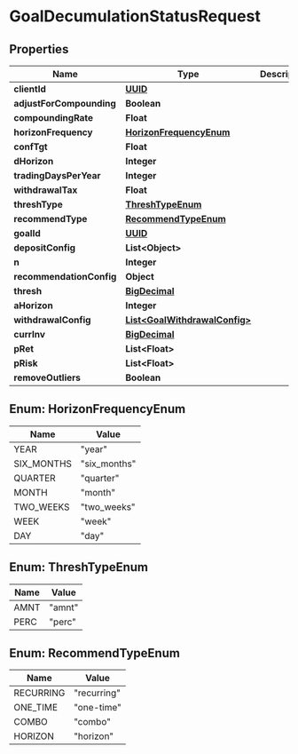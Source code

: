
# GoalDecumulationStatusRequest

## Properties
Name | Type | Description | Notes
------------ | ------------- | ------------- | -------------
**clientId** | [**UUID**](UUID.md) |  |  [optional]
**adjustForCompounding** | **Boolean** |  |  [optional]
**compoundingRate** | **Float** |  |  [optional]
**horizonFrequency** | [**HorizonFrequencyEnum**](#HorizonFrequencyEnum) |  |  [optional]
**confTgt** | **Float** |  |  [optional]
**dHorizon** | **Integer** |  |  [optional]
**tradingDaysPerYear** | **Integer** |  |  [optional]
**withdrawalTax** | **Float** |  |  [optional]
**threshType** | [**ThreshTypeEnum**](#ThreshTypeEnum) |  |  [optional]
**recommendType** | [**RecommendTypeEnum**](#RecommendTypeEnum) |  |  [optional]
**goalId** | [**UUID**](UUID.md) |  |  [optional]
**depositConfig** | **List&lt;Object&gt;** |  |  [optional]
**n** | **Integer** |  |  [optional]
**recommendationConfig** | **Object** |  |  [optional]
**thresh** | [**BigDecimal**](BigDecimal.md) |  |  [optional]
**aHorizon** | **Integer** |  |  [optional]
**withdrawalConfig** | [**List&lt;GoalWithdrawalConfig&gt;**](GoalWithdrawalConfig.md) |  |  [optional]
**currInv** | [**BigDecimal**](BigDecimal.md) |  |  [optional]
**pRet** | **List&lt;Float&gt;** |  | 
**pRisk** | **List&lt;Float&gt;** |  | 
**removeOutliers** | **Boolean** |  |  [optional]


<a name="HorizonFrequencyEnum"></a>
## Enum: HorizonFrequencyEnum
Name | Value
---- | -----
YEAR | &quot;year&quot;
SIX_MONTHS | &quot;six_months&quot;
QUARTER | &quot;quarter&quot;
MONTH | &quot;month&quot;
TWO_WEEKS | &quot;two_weeks&quot;
WEEK | &quot;week&quot;
DAY | &quot;day&quot;


<a name="ThreshTypeEnum"></a>
## Enum: ThreshTypeEnum
Name | Value
---- | -----
AMNT | &quot;amnt&quot;
PERC | &quot;perc&quot;


<a name="RecommendTypeEnum"></a>
## Enum: RecommendTypeEnum
Name | Value
---- | -----
RECURRING | &quot;recurring&quot;
ONE_TIME | &quot;one-time&quot;
COMBO | &quot;combo&quot;
HORIZON | &quot;horizon&quot;



